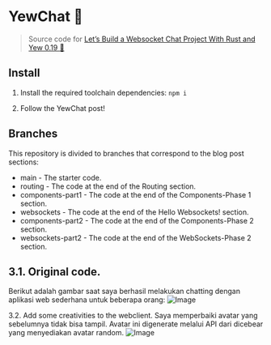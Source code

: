 # YewChat 💬

> Source code for [Let’s Build a Websocket Chat Project With Rust and Yew 0.19 🦀](https://fsjohnny.medium.com/lets-build-a-websockets-project-with-rust-and-yew-0-19-60720367399f)

## Install

1. Install the required toolchain dependencies:
   ```npm i```

2. Follow the YewChat post!

## Branches

This repository is divided to branches that correspond to the blog post sections:

* main - The starter code.
* routing - The code at the end of the Routing section.
* components-part1 - The code at the end of the Components-Phase 1 section.
* websockets - The code at the end of the Hello Websockets! section.
* components-part2 - The code at the end of the Components-Phase 2 section.
* websockets-part2 - The code at the end of the WebSockets-Phase 2 section.


## 3.1. Original code.
Berikut adalah gambar saat saya berhasil melakukan chatting dengan aplikasi web sederhana untuk beberapa orang:
![Image](img/1.png)

3.2. Add some creativities to the webclient.
Saya memperbaiki avatar yang sebelumnya tidak bisa tampil. Avatar ini digenerate melalui API dari dicebear yang menyediakan avatar random.
![Image](img/2.png)